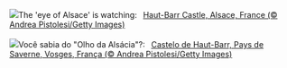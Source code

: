 ![](https://www.bing.com/th?id=OHR.HautBarr_EN-GB4990917809_UHD.jpg&w=1000)The 'eye of Alsace' is watching:&nbsp;&ensp;[Haut-Barr Castle, Alsace, France (© Andrea Pistolesi/Getty Images)](https://www.bing.com/th?id=OHR.HautBarr_EN-GB4990917809_UHD.jpg)
<br><br/>
![](https://www.bing.com/th?id=OHR.HautBarr_PT-BR1136803227_UHD.jpg&w=1000)Você sabia do "Olho da Alsácia"?:&nbsp;&ensp;[Castelo de Haut-Barr, Pays de Saverne, Vosges, França (© Andrea Pistolesi/Getty Images)](https://www.bing.com/th?id=OHR.HautBarr_PT-BR1136803227_UHD.jpg)
<br><br/>

